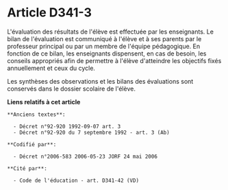 # Article D341-3

L'évaluation des résultats de l'élève est effectuée par les enseignants. Le bilan de l'évaluation est communiqué à l'élève et
à ses parents par le professeur principal ou par un membre de l'équipe pédagogique. En fonction de ce bilan, les enseignants
dispensent, en cas de besoin, les conseils appropriés afin de permettre à l'élève d'atteindre les objectifs fixés
annuellement et ceux du cycle.

Les synthèses des observations et les bilans des évaluations sont conservés dans le dossier scolaire de l'élève.

**Liens relatifs à cet article**

	**Anciens textes**:

	  - Décret n°92-920 1992-09-07 art. 3
	  - Décret n°92-920 du 7 septembre 1992 - art. 3 (Ab)

	**Codifié par**:

	  - Décret n°2006-583 2006-05-23 JORF 24 mai 2006

	**Cité par**:

	  - Code de l'éducation - art. D341-42 (VD)
